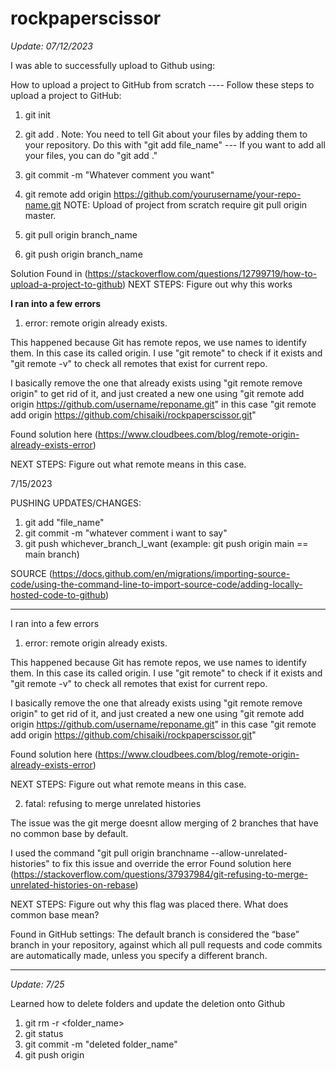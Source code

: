 # rockpaperscissor

*Update: 07/12/2023*

I was able to successfully upload to Github using:

How to upload a project to GitHub from scratch ---- Follow these steps to upload a project to GitHub:

1. git init

2. git add .
   Note: You need to tell Git about your files by adding them to your repository. Do this with "git add file_name" --- If you want to add all your files, you can do "git add ."

4. git commit -m "Whatever comment you want"

5. git remote add origin https://github.com/yourusername/your-repo-name.git
      NOTE: Upload of project from scratch require git pull origin master.

6. git pull origin branch_name

7. git push origin branch_name

Solution Found in (https://stackoverflow.com/questions/12799719/how-to-upload-a-project-to-github)
NEXT STEPS: Figure out why this works

**I ran into a few errors**

1. error: remote origin already exists. 

This happened because Git has remote repos, we use names to identify them. In this case its called origin. I use "git remote" to check if it exists and "git remote -v" to check all remotes that exist for current repo. 

I basically remove the one that already exists using "git remote remove origin" to get rid of it, and just created a new one using "git remote add origin https://github.com/username/reponame.git" 
in this case 
"git remote add origin https://github.com/chisaiki/rockpaperscissor.git"

Found solution here (https://www.cloudbees.com/blog/remote-origin-already-exists-error)

NEXT STEPS: Figure out what remote means in this case. 

7/15/2023

PUSHING UPDATES/CHANGES:

1. git add "file_name"
2. git commit -m "whatever comment i want to say"
3. git push whichever_branch_I_want (example: git push origin main == main branch) 

SOURCE (https://docs.github.com/en/migrations/importing-source-code/using-the-command-line-to-import-source-code/adding-locally-hosted-code-to-github)

----------------------------------
I ran into a few errors 

1. error: remote origin already exists. 

This happened because Git has remote repos, we use names to identify them. In this case its called origin. I use "git remote" to check if it exists and "git remote -v" to check all remotes that exist for current repo. 

I basically remove the one that already exists using "git remote remove origin" to get rid of it, and just created a new one using "git remote add origin https://github.com/username/reponame.git" 
in this case 
"git remote add origin https://github.com/chisaiki/rockpaperscissor.git"

Found solution here (https://www.cloudbees.com/blog/remote-origin-already-exists-error)

NEXT STEPS: Figure out what remote means in this case. 

2. fatal: refusing to merge unrelated histories

The issue was the git merge doesnt allow merging of 2 branches that have no common base by default. 

I used the command "git pull origin branchname --allow-unrelated-histories" to fix this issue and override the error
Found solution here (https://stackoverflow.com/questions/37937984/git-refusing-to-merge-unrelated-histories-on-rebase)

NEXT STEPS: Figure out why this flag was placed there. What does common base mean?

Found in GitHub settings: The default branch is considered the “base” branch in your repository, against which all pull requests and code commits are automatically made, unless you specify a different branch.

---------------------------------------------------------------------------------------------------------------

*Update: 7/25*

Learned how to delete folders and update the deletion onto Github

1. git rm -r <folder_name>
2. git status
3. git commit -m "deleted folder_name"
4. git push origin <branch>
